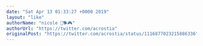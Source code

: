 ```yaml
---
date: "Sat Apr 13 01:33:27 +0000 2019"
layout: "like"
authorName: "nicole 🌱🐕🎮"
authorUrl: "https://twitter.com/acrostia"
originalPost: "https://twitter.com/acrostia/status/1116877023215886336"
---
```

